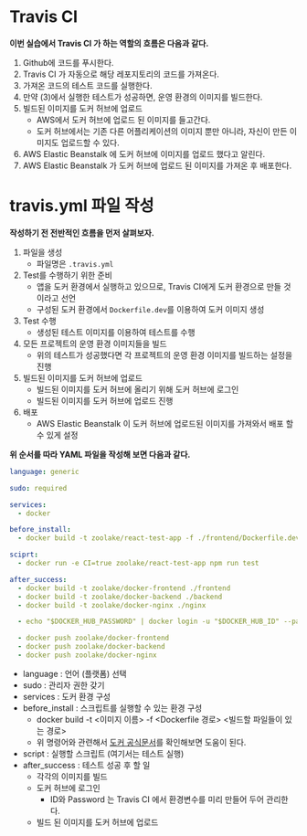 # Travis CI

**이번 실습에서 Travis CI 가 하는 역할의 흐름은 다음과 같다.**

1. Github에 코드를 푸시한다.
2. Travis CI 가 자동으로 해당 레포지토리의 코드를 가져온다.
3. 가져온 코드의 테스트 코드를 실행한다.
4. 만약 (3)에서 실행한 테스트가 성공하면, 운영 환경의 이미지를 빌드한다.
5. 빌드된 이미지를 도커 허브에 업로드
   - AWS에서 도커 허브에 업로드 된 이미지를 들고간다.
   - 도커 허브에서는 기존 다른 어플리케이션의 이미지 뿐만 아니라, 자신이 만든 이미지도 업로드할 수 있다.
6. AWS Elastic Beanstalk 에 도커 허브에 이미지를 업로드 했다고 알린다.
7. AWS Elastic Beanstalk 가 도커 허브에 업로드 된 이미지를 가져온 후 배포한다.

# travis.yml 파일 작성

**작성하기 전 전반적인 흐름을 먼저 살펴보자.**

1. 파일을 생성
   - 파일명은 `.travis.yml`
2. Test를 수행하기 위한 준비
   - 앱을 도커 환경에서 실행하고 있으므로, Travis CI에게 도커 환경으로 만들 것 이라고 선언
   - 구성된 도커 환경에서 `Dockerfile.dev`를 이용하여 도커 이미지 생성
3. Test 수행
   - 생성된 테스트 이미지를 이용하여 테스트를 수행
4. 모든 프로젝트의 운영 환경 이미지들을 빌드
   - 위의 테스트가 성공했다면 각 프로젝트의 운영 환경 이미지를 빌드하는 설정을 진행
5. 빌드된 이미지를 도커 허브에 업로드
   - 빌드된 이미지를 도커 허브에 올리기 위해 도커 허브에 로그인
   - 빌드된 이미지를 도커 허브에 업로드 진행
6. 배포
   - AWS Elastic Beanstalk 이 도커 허브에 업로드된 이미지를 가져와서 배포 할 수 있게 설정

**위 순서를 따라 YAML 파일을 작성해 보면 다음과 같다.**

```yaml
language: generic

sudo: required

services:
  - docker

before_install:
  - docker build -t zoolake/react-test-app -f ./frontend/Dockerfile.dev ./frontend

sciprt:
  - docker run -e CI=true zoolake/react-test-app npm run test

after_success:
  - docker build -t zoolake/docker-frontend ./frontend
  - docker build -t zoolake/docker-backend ./backend
  - docker build -t zoolake/docker-nginx ./nginx

  - echo "$DOCKER_HUB_PASSWORD" | docker login -u "$DOCKER_HUB_ID" --password-stdin

  - docker push zoolake/docker-frontend
  - docker push zoolake/docker-backend
  - docker push zoolake/docker-nginx
```

- language : 언어 (플랫폼) 선택
- sudo : 관리자 권한 갖기
- services : 도커 환경 구성
- before_install : 스크립트를 실행할 수 있는 환경 구성
  - docker build -t <이미지 이름> -f <Dockerfile 경로> <빌드할 파일들이 있는 경로>
  - 위 명령어와 관련해서 [도커 공식문서](https://docs.docker.com/engine/reference/commandline/build/#specify-a-dockerfile--f)를 확인해보면 도움이 된다.
- script : 실행할 스크립트 (여기서는 테스트 실행)
- after_success : 테스트 성공 후 할 일
  - 각각의 이미지를 빌드
  - 도커 허브에 로그인
    - ID와 Password 는 Travis CI 에서 환경변수를 미리 만들어 두어 관리한다.
  - 빌드 된 이미지를 도커 허브에 업로드
